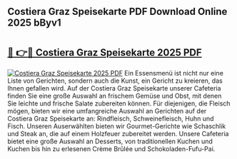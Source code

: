 ## Costiera Graz Speisekarte PDF Download Online 2025 bByv1

# <h2><a href="http://gca0npu.nevu.top/?p=Costiera+Graz+Speisekarte">🔗 👉🔴 Costiera Graz Speisekarte 2025 PDF</a></h2>

[![Costiera Graz Speisekarte 2025 PDF](https://i.imgur.com/dBaPXMq.png)](http://gca0npu.nevu.top/?p=Costiera+Graz+Speisekarte)
Ein Essensmenü ist nicht nur eine Liste von Gerichten, sondern auch die Kunst, ein Gericht zu kreieren, das Ihnen gefallen wird. Auf der Costiera Graz Speisekarte unserer Cafeteria finden Sie eine große Auswahl an frischem Gemüse und Obst, mit denen Sie leichte und frische Salate zubereiten können. Für diejenigen, die Fleisch mögen, bieten wir eine umfangreiche Auswahl an Gerichten auf der Costiera Graz Speisekarte an: Rindfleisch, Schweinefleisch, Huhn und Fisch. Unseren Auserwählten bieten wir Gourmet-Gerichte wie Schaschlik und Steak an, die auf einem Holzfeuer zubereitet werden. Unsere Cafeteria bietet eine große Auswahl an Desserts, von traditionellen Kuchen und Kuchen bis hin zu erlesenen Crème Brûlée und Schokoladen-Fufu-Pai.
